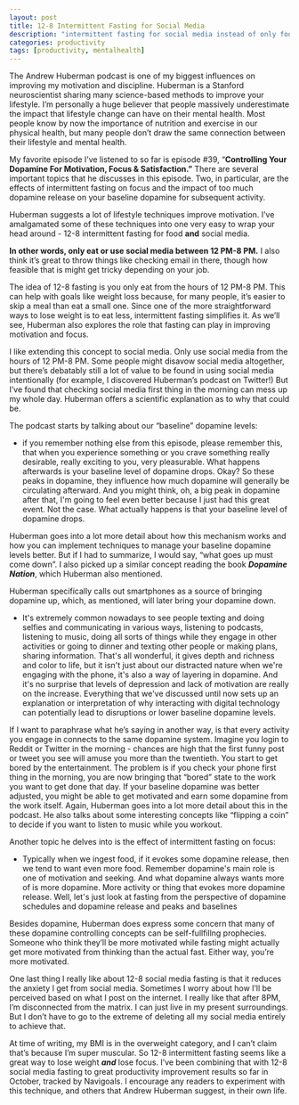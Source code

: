```yaml
---
layout: post
title: 12-8 Intermittent Fasting for Social Media
description: "intermittent fasting for social media instead of only food"
categories: productivity
tags: [productivity, mentalhealth]
---
```


The Andrew Huberman podcast is one of  my biggest influences on improving my motivation and discipline. Huberman is a Stanford neuroscientist sharing many science-based methods to improve your lifestyle. I’m personally a huge believer that people massively underestimate the impact that lifestyle change can have on their mental health. Most people know by now the importance of nutrition and exercise in our physical health, but many people don’t draw the same connection between their lifestyle and mental health. 

My favorite episode I’ve listened to so far is episode #39, “****Controlling Your Dopamine For Motivation, Focus & Satisfaction.”**** There are several important topics that he discusses in this episode. Two, in particular, are the effects of intermittent fasting on focus and the impact of too much dopamine release on your baseline dopamine for subsequent activity.

Huberman suggests a lot of lifestyle techniques improve motivation. I’ve amalgamated some of these techniques into one very easy to wrap your head around - 12-8 intermittent fasting for food ******and****** social media.

**In other words, only eat or use social media between 12 PM-8 PM.** I also think it’s great to throw things like checking email in there, though how feasible that is might get tricky depending on your job.

The idea of 12-8 fasting is you only eat from the hours of 12 PM-8 PM. This can help with goals like weight loss because, for many people, it’s easier to skip a meal than eat a small one. Since one of the more straightforward ways to lose weight is to eat less, intermittent fasting simplifies it. As we’ll see, Huberman also explores the role that fasting can play in improving motivation and focus.

I like extending this concept to social media. Only use social media from the hours of 12 PM-8 PM. Some people might disavow social media altogether, but there’s debatably still a lot of value to be found in using social media intentionally (for example, I discovered Huberman’s podcast on Twitter!) But I’ve found that checking social media first thing in the morning can mess up my whole day. Huberman offers a scientific explanation as to why that could be. 

The podcast starts by talking about our “baseline” dopamine levels:

- if you remember nothing else from this episode, please remember this, that when you experience something or you crave something really desirable, really exciting to you, very pleasurable. What happens afterwards is your baseline level of dopamine drops. Okay? So these peaks in dopamine, they influence how much dopamine will generally be circulating afterward. And you might think, oh, a big peak in dopamine after that, I'm going to feel even better because I just had this great event. Not the case. What actually happens is that your baseline level of dopamine drops.
    
    

Huberman goes into a lot more detail about how this mechanism works and how you can implement techniques to manage your baseline dopamine levels better. But if I had to summarize, I would say, “what goes up must come down”. I also picked up a similar concept reading the book ***************Dopamine Nation***************, which Huberman also mentioned.

Huberman specifically calls out smartphones as a source of bringing dopamine up, which, as mentioned, will later bring your dopamine down.

- It's extremely common nowadays to see people texting and doing selfies and communicating in various ways, listening to podcasts, listening to music, doing all sorts of things while they engage in other activities or going to dinner and texting other people or making plans, sharing information. That's all wonderful, it gives depth and richness and color to life, but it isn't just about our distracted nature when we're engaging with the phone, it's also a way of layering in dopamine. And it's no surprise that levels of depression and lack of motivation are really on the increase. Everything that we've discussed until now sets up an explanation or interpretation of why interacting with digital technology can potentially lead to disruptions or lower baseline dopamine levels.

If I want to paraphrase what he’s saying in another way, is that every activity you engage in connects to the same dopamine system. Imagine you login to Reddit or Twitter in the morning - chances are high that the first funny post or tweet you see will amuse you more than the twentieth. You start to get bored by the entertainment. The problem is if you check your phone first thing in the morning, you are now bringing that “bored” state to the work you want to get done that day. If your baseline dopamine was better adjusted, you might be able to get motivated and earn some dopamine from the work itself. Again, Huberman goes into a lot more detail about this in the podcast. He also talks about some interesting concepts like “flipping a coin” to decide if you want to listen to music while you workout.

Another topic he delves into is the effect of intermittent fasting on focus:

- Typically when we ingest food, if it evokes some dopamine release, then we tend to want even more food. Remember dopamine's main role is one of motivation and seeking. And what dopamine always wants more of is more dopamine. More activity or thing that evokes more dopamine release. Well, let's just look at fasting from the perspective of dopamine schedules and dopamine release and peaks and baselines
    
    

Besides dopamine, Huberman does express some concern that many of these dopamine controlling concepts can be self-fullfillng prophecies. Someone who think they’ll be more motivated while fasting might actually get more motivated from thinking than the actual fast. Either way, you’re more motivated.

One last thing I really like about 12-8 social media fasting is that it reduces the anxiety I get from social media. Sometimes I worry about how I’ll be perceived based on what I post on the internet. I really like that after 8PM, I’m disconnected from the matrix. I can just live in my present surroundings. But I don’t have to go to the extreme of deleting all my social media entirely to achieve that.

At time of writing, my BMI is in the overweight category, and I can’t claim that’s because I’m super muscular. So 12-8 intermittent fasting seems like a great way to lose weight ***and*** lose focus. I’ve been combining that with 12-8 social media fasting to great productivity improvement results so far in October, tracked by Navigoals. I encourage any readers to experiment with this technique, and others that Andrew Huberman suggest, in their own life.